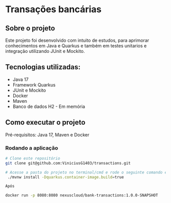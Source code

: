 # Transações bancárias

## Sobre o projeto

Este projeto foi desenvolvido com intuito de estudos, para aprimorar conhecimentos em Java e Quarkus e também em testes 
unitarios e integração utilizando JUnit e Mockito.

## Tecnologias utilizadas:
- Java 17
- Framework Quarkus
- JUnit e Mockito
- Docker
- Maven
- Banco de dados H2 - Em memória

## Como executar o projeto

Pré-requisitos: Java 17, Maven e Docker

### Rodando a aplicação

```bash
# Clone este repositório
git clone git@github.com:ViniciusG1403/transactions.git

# Acesse a pasta do projeto no terminal/cmd e rode o seguinte comando estando na pasta raiz do projeto
 ./mvnw install -Dquarkus.container-image.build=true 

Após

docker run -p 8080:8080 nexuscloud/bank-transactions:1.0.0-SNAPSHOT
```

